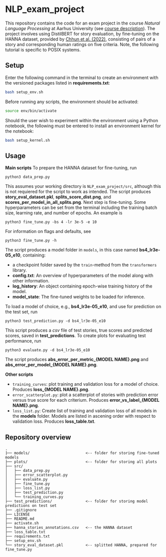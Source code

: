 # NLP_exam_project
This repository contains the code for an exam project in the course _Natural Language Processing_ at Aarhus University (see [course description](https://kursuskatalog.au.dk/en/course/119713/Natural-Language-Processing)). The project involves using DistilBERT for story evaluation, by fine-tuning on the HANNA dataset, provided by [Chhun et al. (2022)](https://github.com/dig-team/hanna-benchmark-asg), consisting of pairs of a story and corresponding human ratings on five criteria. Note, the following tutorial is specific to POSIX systems.

## Setup
Enter the following command in the terminal to create an environment with the versioned packages listed in __requirements.txt__:
```bash
bash setup_env.sh
```

Before running any scripts, the environment should be activated:
```bash
source env/bin/activate
```

Should the user wish to experiment within the environment using a Python notebook, the following must be entered to install an environment kernel for the notebook:
```bash
bash setup_kernel.sh
```

## Usage
__Main scripts__
To prepare the HANNA dataset for fine-tuning, run
```
python3 data_prep.py
```
This assumes your working directory is ```NLP_exam_project/src```, although this is not requiered for the script to work as intended. The script produces __story_eval_dataset.pkl__, __splits_score_dist.png__, and __scores_per_model_in_all_splits.png__. Next step is fine-tuning. Some hyperparameters can be set from the terminal including the training batch size, learning rate, and number of epochs. An example is
```
python3 fine_tune.py -bs 4 -lr 3e-5 -e 10
```
For information on flags and defaults, see
```
python3 fine_tune.py -h 
```
The script produces a model folder in ```models```, in this case named __bs4_lr3e-05_e10__, containing:
- a checkpoint folder saved by the ```train```-method from the ```transformers``` library.
- __config.txt__: An overview of hyperparameters of the model along with other information.
- __log_history__: An object containing epoch-wise training history of the model.
- __model_state__: The fine-tuned weights to be loaded for inference.

To load a model of choice, e.g., __bs4_lr3e-05_e10__, and use for prediction on the test set, run
```
python3 test_prediction.py -d bs4_lr3e-05_e10
```
This script produces a _csv_ file of test stories, true scores and predicted scores, saved in __test_predictions__. To create plots for evaluating test performance, run
```
python3 evaluate.py -d bs4_lr3e-05_e10
```
The script produces __abs\_error\_per\_metric\_{MODEL NAME}.png__ and __abs\_error\_per\_model\_{MODEL NAME}.png__.


__Other scripts__
- ``training_curves``: plot training and validation loss for a model of choice. Produces __loss\_{MODEL NAME}.png__.
- ``error_scatterplot.py``: plot a scatterplot of stories with prediction error versus true score for each criterium. Produces __error\_vs\_label\_{MODEL NAME}.png__.
- ``loss_list.py``: Create list of training and validation loss of all models in the __models__ folder. Models are listed in ascening order with respect to validation loss. Produces __loss_table.txt__. 


## Repository overview

```
.
├── models/                         <-- folder for storing fine-tuned models
├── plots/                          <-- folder for storing all plots
├── src/
│   ├── data_prep.py
│   ├── error_scatterplot.py
│   ├── evaluate.py
│   ├── fine_tune.py
│   ├── loss_list.py
│   ├── test_prediction.py
│   └── training_curves.py
├── test_predictions/               <-- folder for storing model predictions on test set
├── .gitignore
├── LICENSE
├── README.md
├── activate.sh
├── hanna_stories_annotations.csv   <-- the HANNA dataset
├── loss_table.txt
├── requirements.txt
├── setup_env.sh
└── story_eval_dataset.pkl          <-- splitted HANNA, prepared for fine_tune.py
```